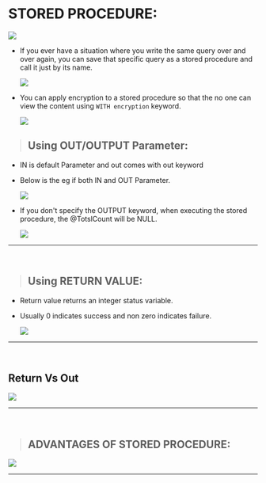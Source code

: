 # **STORED PROCEDURE:**

**![](https://lh6.googleusercontent.com/I-867uhbJ1ek5RxwsjRaEaB0McxHd-PIwi8m420AL55ugaTptCMYPU9AyKPBc-WJn6l0d6jliEoUEqEof44sgUo43fNMUmVcw94nQUUJFnevGU8SqRJW1bXhop_0wVeMFa99Uryj0QOG7CtPh871cQ)**

- If you ever have a situation where you write the same query over and over again, you can save that specific query as a stored procedure and call it just by its name.

    **![](https://lh4.googleusercontent.com/eLV793KMhS77Kmjl5_DoCClJfWN3wJd_cdlEhIyCXDuxkUp9-Hpk9Swc9F38K1pPiG6JoVGSvk6Yw3Zsbif7SUwGibO2zfZbxGr_YEOrH5QzB0baA9r0fKw9NHTyCnEprhbXjljUepGneU7nRy8Iow)**

- You can apply encryption to a stored procedure so that the no one can view the content using ```WITH encryption``` keyword.  

    **![](https://lh3.googleusercontent.com/IwafFqJDbH0sC3QjerairdahMnnPkKBShxD_2xkSsKBLc2XX6WAyoDh7vZwCeV8A1Tnh8Ui4JcqBprerh2i4CqNVkI4-pIEZ6FfJAYP3C5TYkxCo_kZ6Hhxr0kqT9MyDSeAzEH6QYy7RUrt6HfhD3Q)**


> ## **Using OUT/OUTPUT Parameter:**

- IN is default Parameter and out comes with out keyword
- Below is the eg if both IN and OUT Parameter.

    **![](https://lh4.googleusercontent.com/d8YgbIdxA7fse6XVvVZwFioN_9c81ovjcebTONyjn1EF6GrLtGGrHoKlG-0MgZnEPNnRLKXRBgm0TEjSN_tPkSv3QJEmtKTRYBzxsKi92MNdn1axn0DV8430YepHeS-_IDrNQHeLLLcOcfWbYtYEBQ)**

- If you  don't specify the OUTPUT keyword, when executing the stored procedure, the @TotslCount will be NULL.

    **![](https://lh3.googleusercontent.com/uYSAfy7muqf9USPWGnZaTq5NYOaWNDB-nJzqBlpQr6L5h1LW1beo3Pu3pUo5RZamAa4ErQRmoszCOD5X7LG4Wi-HrRjUDPVFsVBi61NjCtuoBHVdIdpM4wTgmTnqk2k-BHXX1edQW2g0ZNtiIWaH4g)**

---

<br>

> ## **Using RETURN VALUE:**

- Return value returns an integer status variable. 
- Usually 0 indicates success and non zero indicates failure.

    **![](https://lh6.googleusercontent.com/VJKFD7blmh6dOs4unhEl63Wmq9PlQN04WI1y6RDSjIXSOnAr-nE5AJKphcQ8f30bT4sBctnBXDkf2tU81Wpct4l_nM8Ven5pOXBzhbRTQeJBof0aFk8V8sWDES2wTjRN6ZfrYc52zlAAnW6YRztJDQ)**

---

<br>

## **Return Vs Out**

**![](https://lh6.googleusercontent.com/1DNAVo7yKsOekObY51jq_ZwlfGe7pGCK97IXpMT02Jy1ty7FWV2ak0yrSH5EksBvkaDAM51C58gxzGZ9dMpn_t0fFxDe9iNXt2i72rTrp8fwMNtW2Hl-lPeuG75su4xbh_23n7zWQcOzjjLfotYjgA)**

---

<br>

> ## **ADVANTAGES OF STORED PROCEDURE:**

**![](https://lh4.googleusercontent.com/ZQp1Z4r7ESSt_cZ3kwJFPl69mjEIy32XqAU0diMW-jzW3V5fCR4BC-1yzj0B5OkIlGmUsEV_OYw_GvbO-x12mdSKbN_rq9qkjcjuvWfu32aAgEQY7sITnSjZd3iS-kKJOpPWtELeze5ZashsHaoq5A)**

---

<br>